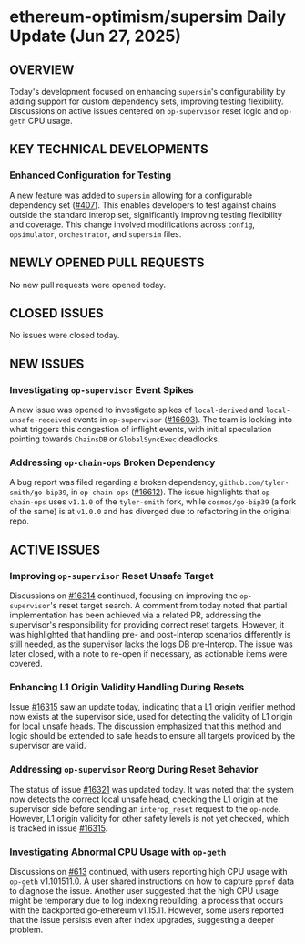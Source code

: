 # ethereum-optimism/supersim Daily Update (Jun 27, 2025)

## OVERVIEW 
Today's development focused on enhancing `supersim`'s configurability by adding support for custom dependency sets, improving testing flexibility. Discussions on active issues centered on `op-supervisor` reset logic and `op-geth` CPU usage.

## KEY TECHNICAL DEVELOPMENTS

### Enhanced Configuration for Testing
A new feature was added to `supersim` allowing for a configurable dependency set ([#407](https://github.com/ethereum-optimism/supersim/pull/407)). This enables developers to test against chains outside the standard interop set, significantly improving testing flexibility and coverage. This change involved modifications across `config`, `opsimulator`, `orchestrator`, and `supersim` files.

## NEWLY OPENED PULL REQUESTS
No new pull requests were opened today.

## CLOSED ISSUES
No issues were closed today.

## NEW ISSUES

### Investigating `op-supervisor` Event Spikes
A new issue was opened to investigate spikes of `local-derived` and `local-unsafe-received` events in `op-supervisor` ([#16603](https://github.com/ethereum-optimism/supersim/issues/16603)). The team is looking into what triggers this congestion of inflight events, with initial speculation pointing towards `ChainsDB` or `GlobalSyncExec` deadlocks.

### Addressing `op-chain-ops` Broken Dependency
A bug report was filed regarding a broken dependency, `github.com/tyler-smith/go-bip39`, in `op-chain-ops` ([#16612](https://github.com/ethereum-optimism/supersim/issues/16612)). The issue highlights that `op-chain-ops` uses `v1.1.0` of the `tyler-smith` fork, while `cosmos/go-bip39` (a fork of the same) is at `v1.0.0` and has diverged due to refactoring in the original repo.

## ACTIVE ISSUES

### Improving `op-supervisor` Reset Unsafe Target
Discussions on [#16314](https://github.com/ethereum-optimism/supersim/issues/16314) continued, focusing on improving the `op-supervisor`'s reset target search. A comment from today noted that partial implementation has been achieved via a related PR, addressing the supervisor's responsibility for providing correct reset targets. However, it was highlighted that handling pre- and post-Interop scenarios differently is still needed, as the supervisor lacks the logs DB pre-Interop. The issue was later closed, with a note to re-open if necessary, as actionable items were covered.

### Enhancing L1 Origin Validity Handling During Resets
Issue [#16315](https://github.com/ethereum-optimism/supersim/issues/16315) saw an update today, indicating that a L1 origin verifier method now exists at the supervisor side, used for detecting the validity of L1 origin for local unsafe heads. The discussion emphasized that this method and logic should be extended to safe heads to ensure all targets provided by the supervisor are valid.

### Addressing `op-supervisor` Reorg During Reset Behavior
The status of issue [#16321](https://github.com/ethereum-optimism/supersim/issues/16321) was updated today. It was noted that the system now detects the correct local unsafe head, checking the L1 origin at the supervisor side before sending an `interop_reset` request to the `op-node`. However, L1 origin validity for other safety levels is not yet checked, which is tracked in issue [#16315](https://github.com/ethereum-optimism/supersim/issues/16315).

### Investigating Abnormal CPU Usage with `op-geth`
Discussions on [#613](https://github.com/ethereum-optimism/supersim/issues/613) continued, with users reporting high CPU usage with `op-geth` v1.101511.0. A user shared instructions on how to capture `pprof` data to diagnose the issue. Another user suggested that the high CPU usage might be temporary due to log indexing rebuilding, a process that occurs with the backported go-ethereum v1.15.11. However, some users reported that the issue persists even after index upgrades, suggesting a deeper problem.